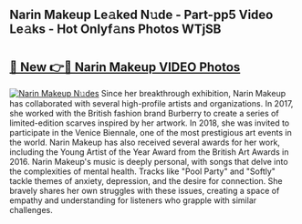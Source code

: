 ## Narin Makeup Le𝚊ked N𝚞de - Part-pp5 Video Le𝚊ks - Hot Onlyf𝚊ns Photos WTjSB

# <h2><a href="http://ac42199.deff.icu/?id=Narin+Makeup">🔗 New 👉🔴 Narin Makeup VIDEO Photos</a></h2>

[![Narin Makeup N𝚞des](https://i.imgur.com/rIISA9y.gif)](http://ac42199.deff.icu/?id=Narin+Makeup)
Since her breakthrough exhibition, Narin Makeup has collaborated with several high-profile artists and organizations. In 2017, she worked with the British fashion brand Burberry to create a series of limited-edition scarves inspired by her artwork. In 2018, she was invited to participate in the Venice Biennale, one of the most prestigious art events in the world. Narin Makeup has also received several awards for her work, including the Young Artist of the Year Award from the British Art Awards in 2016. Narin Makeup's music is deeply personal, with songs that delve into the complexities of mental health. Tracks like "Pool Party" and "Softly" tackle themes of anxiety, depression, and the desire for connection. She bravely shares her own struggles with these issues, creating a space of empathy and understanding for listeners who grapple with similar challenges.
